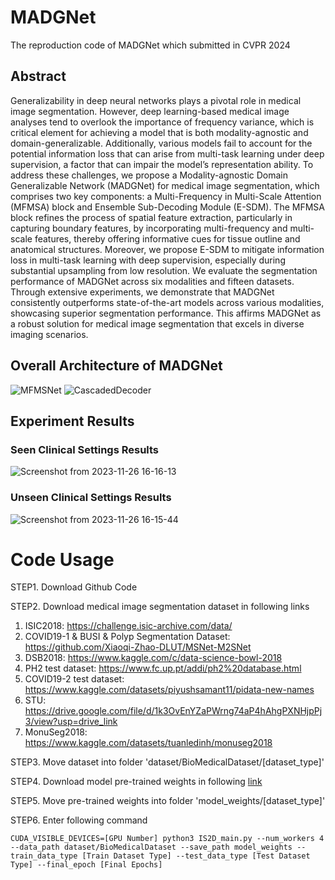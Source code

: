 # MADGNet
The reproduction code of MADGNet which submitted in CVPR 2024

## Abstract
Generalizability in deep neural networks plays a pivotal role in medical image segmentation. However, deep learning-based medical image analyses tend to overlook the importance of frequency variance, which is critical element for achieving a model that is both modality-agnostic and domain-generalizable.  Additionally, various models fail to account for the potential information loss that can arise from multi-task learning under deep supervision, a factor that can impair the model’s representation ability. To address these challenges, we propose a Modality-agnostic Domain Generalizable Network (MADGNet) for medical image segmentation, which comprises two key components: a Multi-Frequency in Multi-Scale Attention (MFMSA) block and Ensemble Sub-Decoding Module (E-SDM). The MFMSA block refines the process of spatial feature extraction, particularly in capturing boundary features, by incorporating multi-frequency and multi-scale features, thereby offering informative cues for tissue outline and anatomical structures. Moreover, we propose E-SDM to mitigate information loss in multi-task learning with deep supervision, especially during substantial upsampling from low resolution. We evaluate the segmentation performance of MADGNet across six modalities and fifteen datasets. Through extensive experiments, we demonstrate that MADGNet consistently outperforms  state-of-the-art models across various modalities, showcasing superior segmentation performance.  This affirms MADGNet as a robust solution for medical image segmentation that excels in diverse imaging scenarios. 

## Overall Architecture of MADGNet
![MFMSNet](https://github.com/BlindReview922/MADGNet/assets/142275582/8c1d54c5-b03d-4c71-b7f1-81e8c91e0d36)
![CascadedDecoder](https://github.com/BlindReview922/MADGNet/assets/142275582/8c057fd3-e681-4b52-b630-591f4bc5a8f5)

## Experiment Results

### Seen Clinical Settings Results
![Screenshot from 2023-11-26 16-16-13](https://github.com/BlindReview922/MADGNet/assets/142275582/30767364-13a7-43b1-8b00-dff7aa531e7d)

### Unseen Clinical Settings Results
![Screenshot from 2023-11-26 16-15-44](https://github.com/BlindReview922/MADGNet/assets/142275582/cef29e7d-5c41-4c82-9f9a-45c45de46cb9)

# Code Usage

STEP1. Download Github Code

STEP2. Download medical image segmentation dataset in following links
  1) ISIC2018: https://challenge.isic-archive.com/data/
  2) COVID19-1 & BUSI & Polyp Segmentation Dataset: https://github.com/Xiaoqi-Zhao-DLUT/MSNet-M2SNet
  3) DSB2018: https://www.kaggle.com/c/data-science-bowl-2018
  4) PH2 test dataset: https://www.fc.up.pt/addi/ph2%20database.html
  5) COVID19-2 test dataset: https://www.kaggle.com/datasets/piyushsamant11/pidata-new-names
  6) STU: https://drive.google.com/file/d/1k3OvEnYZaPWrng74aP4hAhgPXNHjpPj3/view?usp=drive_link
  7) MonuSeg2018: https://www.kaggle.com/datasets/tuanledinh/monuseg2018
  
STEP3. Move dataset into folder 'dataset/BioMedicalDataset/[dataset_type]'

STEP4. Download model pre-trained weights in following [link](https://drive.google.com/file/d/1y1DG5yh4zO9m6OhN4WHNqFqcV4mArYRx/view?usp=drive_link)

STEP5. Move pre-trained weights into folder 'model_weights/[dataset_type]'

STEP6. Enter following command

```
CUDA_VISIBLE_DEVICES=[GPU Number] python3 IS2D_main.py --num_workers 4 --data_path dataset/BioMedicalDataset --save_path model_weights --train_data_type [Train Dataset Type] --test_data_type [Test Dataset Type] --final_epoch [Final Epochs]
```
